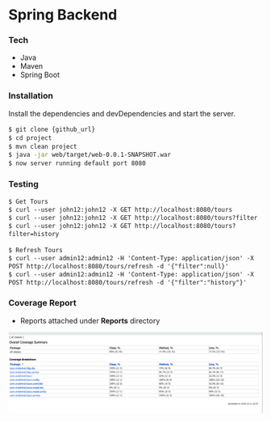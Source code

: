 # Spring Backend

### Tech

* Java
* Maven
* Spring Boot

### Installation

Install the dependencies and devDependencies and start the server.

```sh
$ git clone {github_url}
$ cd project
$ mvn clean project
$ java -jar web/target/web-0.0.1-SNAPSHOT.war
$ now server running default port 8080
```

### Testing
```
$ Get Tours
$ curl --user john12:john12 -X GET http://localhost:8080/tours
$ curl --user john12:john12 -X GET http://localhost:8080/tours?filter
$ curl --user john12:john12 -X GET http://localhost:8080/tours?filter=history

$ Refresh Tours
$ curl --user admin12:admin12 -H 'Content-Type: application/json' -X POST http://localhost:8080/tours/refresh -d '{"filter":null}'
$ curl --user admin12:admin12 -H 'Content-Type: application/json' -X POST http://localhost:8080/tours/refresh -d '{"filter":"history"}'
```

### Coverage Report
 - Reports attached under **Reports** directory

 ![Screenshot](reports.png)